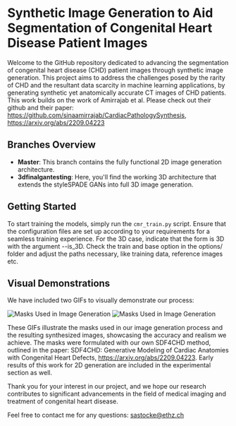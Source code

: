 # Synthetic Image Generation to Aid Segmentation of Congenital Heart Disease Patient Images

Welcome to the GitHub repository dedicated to advancing the segmentation of congenital heart disease (CHD) patient images through synthetic image generation. This project aims to address the challenges posed by the rarity of CHD and the resultant data scarcity in machine learning applications, by generating synthetic yet anatomically accurate CT images of CHD patients.
This work builds on the work of Amirrajab et al. Please check out their github and their paper: https://github.com/sinaamirrajab/CardiacPathologySynthesis, https://arxiv.org/abs/2209.04223 

## Branches Overview
- **Master**: This branch contains the fully functional 2D image generation architecture.
- **3dfinalgantesting**: Here, you'll find the working 3D architecture that extends the styleSPADE GANs into full 3D image generation. 

## Getting Started
To start training the models, simply run the `cmr_train.py` script. Ensure that the configuration files are set up according to your requirements for a seamless training experience. For the 3D case, indicate that the form is 3D with the argument --is_3D.
Check the train and base option in the options/ folder and adjust the paths necessary, like training data, reference images etc.


## Visual Demonstrations
We have included two GIFs to visually demonstrate our process:

![Masks Used in Image Generation](/home/sastocke/2Dslicesfor3D/gifs/mask_axial_view.gif)
![Masks Used in Image Generation](/home/sastocke/2Dslicesfor3D/gifs/real_image_axial_view.gif)

These GIFs illustrate the masks used in our image generation process and the resulting synthesized images, showcasing the accuracy and realism we achieve.
The masks were formulated with our own SDF4CHD method, outlined in the paper: SDF4CHD: Generative Modeling of Cardiac Anatomies with Congenital Heart Defects, https://arxiv.org/abs/2209.04223. 
Early results of this work for 2D generation are included in the experimental section as well.

Thank you for your interest in our project, and we hope our research contributes to significant advancements in the field of medical imaging and treatment of congenital heart disease.



Feel free to contact me for any questions: sastocke@ethz.ch 